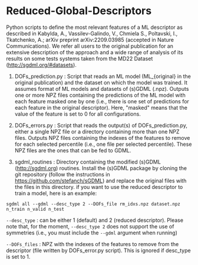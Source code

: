 # Reduced-Global-Descriptors
Python scripts to define the most relevant features of a ML descriptor as described in Kabylda, A., Vassilev-Galindo, V., Chmiela S., Poltavski, I., Tkatchenko, A.; arXiv preprint arXiv:2209.03985 (accepted in Nature Communications). We refer all users to the original publication for an extensive description of the approach and a wide range of analysis of its results on some tests systems taken from the MD22 Dataset (http://sgdml.org/#datasets).

1. DOFs_prediction.py : Script that reads an ML model (ML_{original} in the original publication) and the dataset on which the model was trained. It assumes format of ML models and datasets of (s)GDML (.npz). Outputs one or more NPZ files containing the predictions of the ML model with each feature masked one by one (i.e., there is one set of predictions for each feature in the original descriptor). Here, "masked" means that the value of the feature is set to 0 for all configurations.

2. DOFs_errors.py : Script that reads the output(s) of DOFs_prediction.py, either a single NPZ file or a directory containing more than one NPZ files. Outputs NPZ files containing the indexes of the features to remove for each selected percentile (i.e., one file per selected percentile). These NPZ files are the ones that can be fed to GDML.

3. sgdml_routines : Directory containing the modified (s)GDML (http://sgdml.org) routines. Install the (s)GDML package by cloning the git repository (follow the instructions in https://github.com/stefanch/sGDML) and replace the original files with the files in this directory. if you want to use the reduced descriptor to train a model, here is an example:

``sgdml all --gdml --desc_type 2 --DOFs_file rm_idxs.npz dataset.npz n_train n_valid n_test``

``--desc_type`` :  can be either 1 (default) and 2 (reduced descriptor). Please note that, for the moment, ``--desc_type 2`` does not support the use of symmetries (i.e., you must include the ``--gdml`` argument when running)

``--DOFs_files`` : NPZ with the indexes of the features to remove from the descriptor (file written by DOFs_error.py script). This is ignored if desc_type is set to 1.
